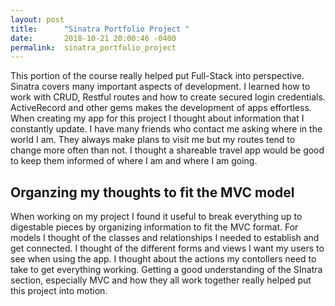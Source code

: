 ```yaml
---
layout: post
title:      "Sinatra Portfolio Project "
date:       2018-10-21 20:00:46 -0400
permalink:  sinatra_portfolio_project
---
```



This portion of the course really helped put Full-Stack into perspective. Sinatra covers many important aspects of development. I learned how to work with CRUD, Restful routes and how to create secured login credentials. ActiveRecord and other gems makes the development of apps effortless. When creating my app for this project I thought about information that I constantly update. I have many friends who contact me asking where in the world I am. They always make plans to visit me but my routes tend to change more often than not. I thought a shareable travel app would be good to keep them informed of where I am and where I am going. 

## Organzing my thoughts to fit the MVC model
When working on my project I found it useful to break everything up to digestable pieces by organizing information to fit the MVC format. For models I thought of the classes and relationships I needed to establish and get connected. I thought of the different forms and views I want my users to see when using the app. I thought about the actions my contollers need to take to get everything working. Getting a good understanding of the SInatra section, especially MVC and how they all work together really helped put this project into motion. 
